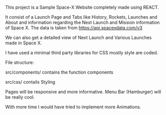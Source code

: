 This project is a Sample Space-X Website completely made using REACT.


It consist of a Launch Page and Tabs like History, Rockets, Launches and About and information regarding the Next Launch and Mission information of Space X. The data is taken from  https://api.spacexdata.com/v3

We can also get a detailed view of Next Launch and Various Launches made in Space X.

I have used a minimal third party libraries for CSS mostly style are coded.

File structure:

src/components/ contains the function components

src/css/ contails Styling

Pages will be responsive and more informative. Menu Bar (Hamburger) will be really cool.

With more time I would have tried to implement more Animations.


